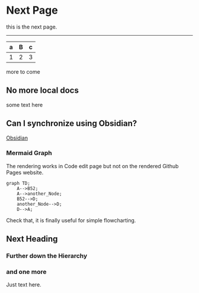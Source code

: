 # Next Page

this is the next page.

---------

| a | B | c |
|---|---|---|
| 1 | 2 | 3 |

more to come
## No more local docs

some text here

## Can I synchronize using Obsidian?

[Obsidian](https://obsidian.md)

### Mermaid Graph

The rendering works in Code edit page but not on the rendered Github Pages website.

```mermaid
graph TD;
    A-->B52;
    A-->another_Node;
    B52-->D;
    another_Node-->D;
    D-->A;

```
Check that, it is finally useful for simple flowcharting.


## Next Heading

### Further down the Hierarchy

### and one more

Just text here.

